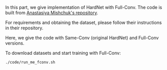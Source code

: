 In this part, we give implementation of HardNet with Full-Conv. The code is built from [ Anastasiya Mishchuk's repository](https://github.com/DagnyT/hardnet).

For requirements and obtaining the dataset, please follow their instructions in their repository.

Here, we give the code with Same-Conv (original HardNet) and Full-Conv versions.

To download datasets and start training with Full-Conv:

`./code/run_me_fconv.sh`





